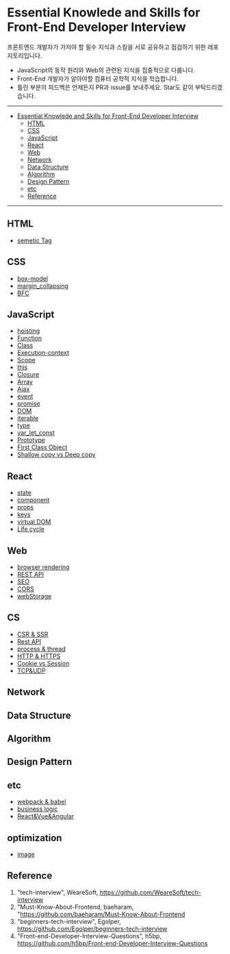 # Essential Knowlede and Skills for Front-End Developer Interview

프론트엔드 개발자가 가저야 할 필수 지식과 스킬을 서로 공유하고 점검하기 위한 레포지토리입니다.

- JavaScript의 동작 원리와 Web의 관련된 지식을 집중적으로 다룹니다.
- Front-End 개발자가 알아야할 컴퓨터 공학적 지식을 학습합니다.
- 틀린 부분의 피드백은 언제든지 PR과 issue를 보내주세요. Star도 같이 부탁드리겠습니다.

---

- [Essential Knowlede and Skills for Front-End Developer Interview](#essential-knowlede-and-skills-for-front-end-developer-interview)
  - [HTML](#html)
  - [CSS](#css)
  - [JavaScript](#javascript)
  - [React](#react)
  - [Web](#web)
  - [Network](#network)
  - [Data Structure](#data-structure)
  - [Algorithm](#algorithm)
  - [Design Pattern](#design-pattern)
  - [etc](#etc)
  - [Reference](#reference)

---

## HTML

- [semetic Tag](./contents/html/sementicTag.md)

## CSS

- [box-model](./contents/css/boxModel.md)
- [margin_collapsing](./contents/css/margin_collapsing.md)
- [BFC](./contents/css/BFC.md)

## JavaScript

- [hoisting](./contents/javascript/hoisting.md)
- [Function](./contents/javascript/function.md)
- [Class](./contents/javascript/class.md)
- [Execution-context](./contents/javascript/execution-context.md)
- [Scope](./contenst/javascript/scope.md)
- [this](./contents/javascript/this.md)
- [Closure](./contents/javascript/closure.md)
- [Array](./contents/javascript/Array.md)
- [Ajax](./contents/javascript/ajax.md)
- [event](./contents/javascript/event.md)
- [promise](./contents/javascript/promise.md)
- [DOM](./contents/javascript/DOM.md)
- [iterable](./contents/javascript/iterable.md)
- [type](./contents/javascript/type.md)
- [var_let_const](./contents/javascript/var_let_const.md)
- [Prototype](./contents/javascript/Prototype.md)
- [First Class Object](./contents/javascript/FirstClassObject.md)
- [Shallow copy vs Deep copy](./contents/javascript/shallowCopy_vs_DeepCopy.md)

## React

- [state](./contents/React/State.md)
- [component](./contents/React/Component.md)
- [props](./contents/React/Props.md)
- [keys](./contents/React/key.md)
- [virtual DOM](./contents/React/virtualDOM.md)
- [Life cycle](./contents/React/Lifecycle.md)

## Web

- [browser rendering](./contents/web/browerRendering.md)
- [REST API](./contents/web/restApi.md)
- [SEO](./contents/web/SEO.md)
- [CORS](./contents/web/cors.md)
- [webStorage](./contents/web/webStorage.md)

## CS

- [CSR & SSR](./contents/cs/CSR%26SSR.md)
- [Rest API](./contents/cs/REST_API.md)
- [process & thread](./contents/cs/process_and_thread.md)
- [HTTP & HTTPS](./contents/cs/HTTP.md)
- [Cookie vs Session](./contents/cs/cookie_vs_session.md)
- [TCP&UDP](./contents/cs/TCP%26UDP.md)

## Network

## Data Structure

## Algorithm

## Design Pattern

## etc

- [webpack & babel](./contents/etc/Webpack_Babel.md)
- [business logic](./contents/etc/business_logic.md)
- [React&Vue&Angular](./contents/etc/React%26Vue%26Angular.md)

## optimization

- [image](./contents/optimization/image.md)

## Reference

1. "tech-interview", WeareSoft, https://github.com/WeareSoft/tech-interview
2. "Must-Know-About-Frontend, baeharam, "https://github.com/baeharam/Must-Know-About-Frontend
3. "beginners-tech-interview", Egolper, https://github.com/Egolper/beginners-tech-interview
4. "Front-end-Developer-Interview-Questions", h5bp, https://github.com/h5bp/Front-end-Developer-Interview-Questions
